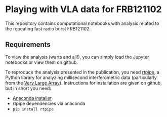 # Playing with VLA data for FRB121102

This repository contains computational notebooks with analysis related to the repeating fast radio burst FRB121102.

## Requirements
To view the analysis (warts and all!), you can simply load the Jupyter notebooks or view them on github.

To reproduce the analysis presented in the publication, you need [rtpipe](https://github.com/caseyjlaw/rtpipe), a Python library for analyzing millisecond interferometric data (particularly from the [Very Large Array](https://science.nrao.edu/facilities/vla)). Instructions for installation are given on github, but in short you need:

- [Anaconda installer](https://www.continuum.io/downloads)
- rtpipe dependencies via anaconda
- `pip install rtpipe`
